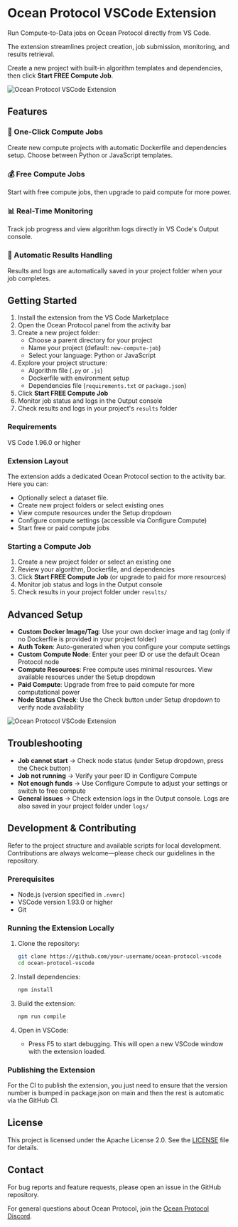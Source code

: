 # Ocean Protocol VSCode Extension

Run Compute-to-Data jobs on Ocean Protocol directly from VS Code.

The extension streamlines project creation, job submission, monitoring, and results retrieval.

Create a new project with built-in algorithm templates and dependencies, then click **Start FREE Compute Job**.

![Ocean Protocol VSCode Extension](./screenshots/main-screenshot.png)

## Features

### 🚀 One-Click Compute Jobs

Create new compute projects with automatic Dockerfile and dependencies setup. Choose between Python or JavaScript templates.

### 💰 Free Compute Jobs

Start with free compute jobs, then upgrade to paid compute for more power.

### 📊 Real-Time Monitoring

Track job progress and view algorithm logs directly in VS Code's Output console.

### 📁 Automatic Results Handling

Results and logs are automatically saved in your project folder when your job completes.

## Getting Started

1. Install the extension from the VS Code Marketplace
2. Open the Ocean Protocol panel from the activity bar
3. Create a new project folder:
   - Choose a parent directory for your project
   - Name your project (default: `new-compute-job`)
   - Select your language: Python or JavaScript
4. Explore your project structure:
   - Algorithm file (`.py` or `.js`)
   - Dockerfile with environment setup
   - Dependencies file (`requirements.txt` or `package.json`)
5. Click **Start FREE Compute Job**
6. Monitor job status and logs in the Output console
7. Check results and logs in your project's `results` folder

### Requirements

VS Code 1.96.0 or higher

### Extension Layout

The extension adds a dedicated Ocean Protocol section to the activity bar. Here you can:

- Optionally select a dataset file.
- Create new project folders or select existing ones
- View compute resources under the Setup dropdown
- Configure compute settings (accessible via Configure Compute)
- Start free or paid compute jobs

### Starting a Compute Job

1. Create a new project folder or select an existing one
2. Review your algorithm, Dockerfile, and dependencies
3. Click **Start FREE Compute Job** (or upgrade to paid for more resources)
4. Monitor job status and logs in the Output console
5. Check results in your project folder under `results/`

## Advanced Setup

- **Custom Docker Image/Tag**: Use your own docker image and tag (only if no Dockerfile is provided in your project folder)
- **Auth Token**: Auto-generated when you configure your compute settings
- **Custom Compute Node**: Enter your peer ID or use the default Ocean Protocol node
- **Compute Resources**: Free compute uses minimal resources. View available resources under the Setup dropdown
- **Paid Compute**: Upgrade from free to paid compute for more computational power
- **Node Status Check**: Use the Check button under Setup dropdown to verify node availability

![Ocean Protocol VSCode Extension](./screenshots/setup-screenshot.png)

## Troubleshooting

- **Job cannot start** → Check node status (under Setup dropdown, press the Check button)
- **Job not running** → Verify your peer ID in Configure Compute
- **Not enough funds** → Use Configure Compute to adjust your settings or switch to free compute
- **General issues** → Check extension logs in the Output console. Logs are also saved in your project folder under `logs/`

## Development & Contributing

Refer to the project structure and available scripts for local development. Contributions are always welcome—please check our guidelines in the repository.

### Prerequisites

- Node.js (version specified in `.nvmrc`)
- VSCode version 1.93.0 or higher
- Git

### Running the Extension Locally

1. Clone the repository:

   ```bash
   git clone https://github.com/your-username/ocean-protocol-vscode
   cd ocean-protocol-vscode
   ```

2. Install dependencies:

   ```bash
   npm install
   ```

3. Build the extension:

   ```bash
   npm run compile
   ```

4. Open in VSCode:
   - Press F5 to start debugging. This will open a new VSCode window with the extension loaded.

### Publishing the Extension

For the CI to publish the extension, you just need to ensure that the version number is bumped in package.json on main and then the rest is automatic via the GitHub CI.

## License

This project is licensed under the Apache License 2.0. See the [LICENSE](LICENSE) file for details.

## Contact

For bug reports and feature requests, please open an issue in the GitHub repository.

For general questions about Ocean Protocol, join the [Ocean Protocol Discord](https://discord.gg/TnXjkR5).
